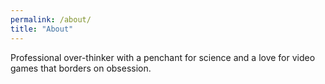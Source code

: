 ```yaml
---
permalink: /about/
title: "About"
---
```


Professional over-thinker with a penchant for science and a love for video games that borders on obsession.

